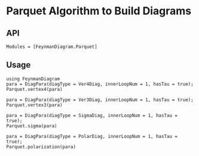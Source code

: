 # Parquet Algorithm to Build Diagrams

## API

```@autodocs
Modules = [FeynmanDiagram.Parquet]
```

## Usage

```@repl
using FeynmanDiagram
para = DiagPara(diagType = Ver4Diag, innerLoopNum = 1, hasTau = true);
Parquet.vertex4(para)

para = DiagPara(diagType = Ver3Diag, innerLoopNum = 1, hasTau = true);
Parquet.vertex3(para)

para = DiagPara(diagType = SigmaDiag, innerLoopNum = 1, hasTau = true);
Parquet.sigma(para)

para = DiagPara(diagType = PolarDiag, innerLoopNum = 1, hasTau = true);
Parquet.polarization(para)
```